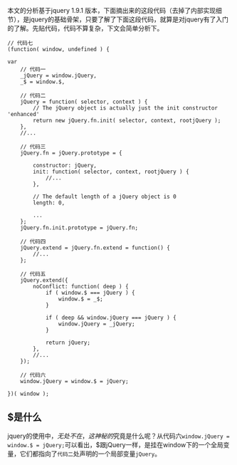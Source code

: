 本文的分析基于jquery 1.9.1 版本，下面摘出来的这段代码（去掉了内部实现细节），是jquery的基础骨架，只要了解了下面这段代码，就算是对jquery有了入门的了解。先贴代码，代码不算复杂，下文会简单分析下。
```
// 代码七
(function( window, undefined ) {

var
	// 代码一
	_jQuery = window.jQuery,
	_$ = window.$,

	// 代码二
	jQuery = function( selector, context ) {
		// The jQuery object is actually just the init constructor 'enhanced'
		return new jQuery.fn.init( selector, context, rootjQuery );
	},
	//...
	
	// 代码三
	jQuery.fn = jQuery.prototype = {
	
		constructor: jQuery,
		init: function( selector, context, rootjQuery ) {
			//...
		},
	
		// The default length of a jQuery object is 0
		length: 0,
		
		...
	};
	jQuery.fn.init.prototype = jQuery.fn;

	// 代码四
	jQuery.extend = jQuery.fn.extend = function() {
		//...
	};
	
	// 代码五
	jQuery.extend({
		noConflict: function( deep ) {
			if ( window.$ === jQuery ) {
				window.$ = _$;
			}
	
			if ( deep && window.jQuery === jQuery ) {
				window.jQuery = _jQuery;
			}
	
			return jQuery;
		},
		//...
	});
	
	// 代码六
	window.jQuery = window.$ = jQuery;

})( window );
```
## $是什么
jquery的使用中，$无处不在，这神秘的$究竟是什么呢？从代码六`window.jQuery = window.$ = jQuery;`可以看出，$跟jQuery一样，是挂在window下的一个全局变量，它们都指向了`代码二`处声明的一个局部变量`jQuery`。
